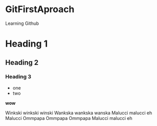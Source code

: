 # GitFirstAproach
Learning Github


# Heading 1
## Heading 2
### Heading 3

* one
* two 

**wow**

Winkski winkski winski
Wankska wankska wanska
Malucci malucci eh
Malucci Ommpapa
Ommpapa Ommpapa
Malucci malucci eh
